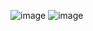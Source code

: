 ![image](https://github.com/KindCoffeeBear/hwAllure/assets/79091217/64f6e580-6015-4443-bdd6-5b1653e37610)
![image](https://github.com/KindCoffeeBear/hwAllure/assets/79091217/622f5054-ac6b-44c9-969e-155b88404c8a)
